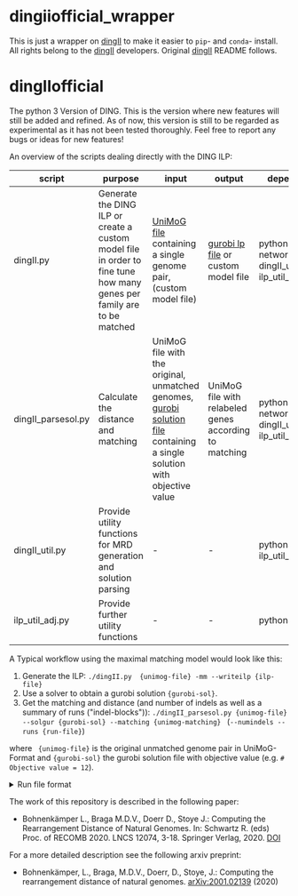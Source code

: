 # dingiiofficial_wrapper

This is just a wrapper on [dingII](https://gitlab.ub.uni-bielefeld.de/gi/dingiiofficial) to make it easier to `pip`- and
`conda`- install. All rights belong to the [dingII](https://gitlab.ub.uni-bielefeld.de/gi/dingiiofficial) developers.
Original [dingII](https://gitlab.ub.uni-bielefeld.de/gi/dingiiofficial) README follows.

# dingIIofficial

The python 3 Version of DING. This is the version where new features will still be added and refined. As of now, this version is still to be regarded as experimental as it has not been tested thoroughly. Feel free to report any bugs or ideas for new features!


An overview of the scripts dealing directly with the DING ILP:


|script  | purpose | input | output | dependencies |
| ------ | ------ | ------ | ------ | ------ |
|  dingII.py | Generate the DING ILP or create a custom model file in order to fine tune how many genes per family are to be matched | [UniMoG file](https://bibiserv.cebitec.uni-bielefeld.de/dcj?id=dcj_manual) containing a single genome pair, (custom model file)  | [gurobi lp file](https://www.gurobi.com/documentation/9.1/refman/lp_format.html) or custom model file | python3, networkx, dingII\_util, ilp\_util\_adj |
| dingII\_parsesol.py | Calculate the distance and matching | UniMoG file with the original, unmatched genomes, [gurobi solution file](https://www.gurobi.com/documentation/9.1/refman/sol_format.html) containing a single solution with objective value | UniMoG file with relabeled genes according to matching | python3, networkx, dingII\_util, ilp\_util\_adj|
| dingII\_util.py | Provide utility functions for MRD generation and solution parsing | - | - | python3,networkx, ilp\_util\_adj |
ilp\_util\_adj.py | Provide further utility functions | - | - | python3 |

A Typical workflow using the maximal matching model would look like this:
1.  Generate the ILP: `./dingII.py  {unimog-file} -mm --writeilp {ilp-file}`
2.  Use a solver to obtain a gurobi solution `{gurobi-sol}`.
3.  Get the matching and distance (and number of indels as well as a summary of runs ("indel-blocks")): `./dingII_parsesol.py {unimog-file} --solgur {gurobi-sol} --matching {unimog-matching} ` (`--numindels --runs {run-file}`)

where ` {unimog-file}` is the original unmatched genome pair in UniMoG-Format and `{gurobi-sol}` the gurobi solution file with objective value (e.g. `# Objective value = 12`).


<details><summary>Run file format</summary>

Run output file format (`{run-file}`):
- Each line encompasses all runs within the same cycle of the decomposition
- Runs within a cycle are separated by TAB-characters
- If there is no A-run the line begins with a TAB
- Runs are the concatenated string of the oriented markers to be deleted

------------------------------------
More formally:

`{cycle-1}`


`{cycle-2}`


`...`


with `{cycle-n}` = `{A-run}\tab{B-run}...` or `cycle-n` = `\tab {B-run}`

and `{X-run}`=`(+/-)indel1(+/-)indel2...` 

------------------------------------



</details>

The work of this repository is described in the following paper:
* Bohnenkämper L., Braga M.D.V., Doerr D., Stoye J.: Computing the Rearrangement Distance of Natural Genomes. In: Schwartz R. (eds) Proc. of RECOMB 2020. LNCS 12074, 3-18. Springer Verlag, 2020. [DOI](https://doi.org/10.1007/978-3-030-45257-5_1)

For a more detailed description see the following arxiv preprint:
*  Bohnenkämper, L., Braga, M.D.V., Doerr, D., Stoye, J.: Computing the rearrangement distance of natural genomes. [arXiv:2001.02139](http://arxiv.org/abs/2001.02139) (2020)
